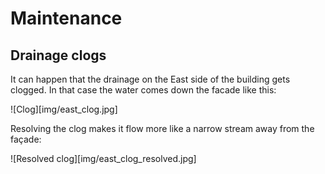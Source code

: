 # Maintenance

## Drainage clogs

It can happen that the drainage on the East side of the building gets clogged. 
In that case the water comes down the facade like this:

![Clog][img/east_clog.jpg]

Resolving the clog makes it flow more like a narrow stream away from the façade:


![Resolved clog][img/east_clog_resolved.jpg]
